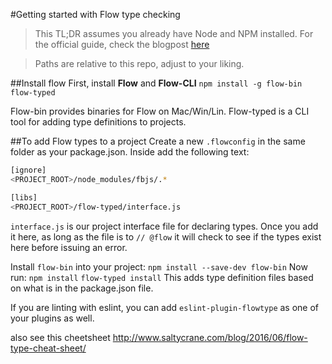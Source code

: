 #Getting started with Flow type checking

>This TL;DR assumes you already have Node and NPM installed.
>For the official guide, check the blogpost [here](https://flowtype.org/blog/2016/10/13/Flow-Typed.html)

>Paths are relative to this repo, adjust to your liking.

##Install flow
First, install **Flow** and **Flow-CLI**
```npm install -g flow-bin flow-typed```

Flow-bin provides binaries for Flow on Mac/Win/Lin.
Flow-typed is a CLI tool for adding type definitions to projects.

##To add Flow types to a project
Create a new ```.flowconfig``` in the same folder as your package.json. Inside add the following text:
```bash
[ignore]
<PROJECT_ROOT>/node_modules/fbjs/.*

[libs]
<PROJECT_ROOT>/flow-typed/interface.js
```

```interface.js``` is our project interface file for declaring types. Once you add it here, as long as the file is to ```// @flow``` it will check to see if the types exist here before issuing an error.

Install ```flow-bin``` into your project:
```npm install --save-dev flow-bin```
Now run:
```npm install```
```flow-typed install```
This adds type definition files based on what is in the package.json file.

If you are linting with eslint, you can add ```eslint-plugin-flowtype``` as one of your plugins as well.

also see this cheetsheet http://www.saltycrane.com/blog/2016/06/flow-type-cheat-sheet/
